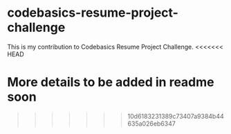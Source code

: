 # codebasics-resume-project-challenge
This is my contribution to Codebasics Resume Project Challenge.
<<<<<<< HEAD

More details to be added in readme soon
=======
>>>>>>> 10d6183231389c73407a9384b44635a026eb6347
